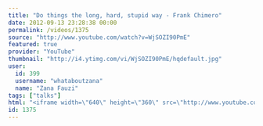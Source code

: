 ```yaml
---
title: "Do things the long, hard, stupid way - Frank Chimero"
date: 2012-09-13 23:28:38 00:00
permalink: /videos/1375
source: "http://www.youtube.com/watch?v=WjSOZI90PmE"
featured: true
provider: "YouTube"
thumbnail: "http://i4.ytimg.com/vi/WjSOZI90PmE/hqdefault.jpg"
user:
  id: 399
  username: "whataboutzana"
  name: "Zana Fauzi"
tags: ["talks"]
html: "<iframe width=\"640\" height=\"360\" src=\"http://www.youtube.com/embed/WjSOZI90PmE?wmode=transparent&fs=1&feature=oembed\" frameborder=\"0\" allowfullscreen></iframe>"
id: 1375
---
```



